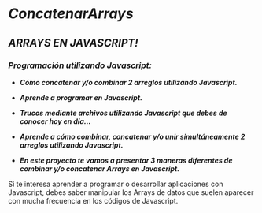 # **_ConcatenarArrays_**

## **_ARRAYS EN JAVASCRIPT!_**

### **_Programación utilizando Javascript:_**

- **_Cómo concatenar y/o combinar 2 arreglos utilizando Javascript._**
  
- **_Aprende a programar en Javascript._**
  
- **_Trucos mediante archivos utilizando Javascript que debes de conocer hoy en día..._**
  
- **_Aprende a cómo combinar, concatenar y/o unir simultáneamente 2 arreglos utilizando Javascript._**
  
- **_En este proyecto te vamos a presentar 3 maneras diferentes de combinar y/o concatenar Arrays en Javascript._**

Si te interesa aprender a programar o desarrollar aplicaciones con Javascript, debes saber manipular los Arrays de datos que suelen aparecer con mucha frecuencia en los códigos de Javascript.
